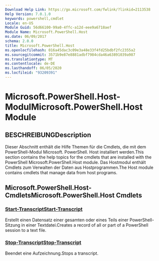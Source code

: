 ```yaml
---
Download Help Link: https://go.microsoft.com/fwlink/?linkid=2113538
Help Version: 7.0.1.0
keywords: powershell,cmdlet
Locale: en-US
Module Guid: 56d66100-99a0-4ffc-a12d-eee9a6718aef
Module Name: Microsoft.PowerShell.Host
ms.date: 06/09/2017
schema: 2.0.0
title: Microsoft.PowerShell.Host
ms.openlocfilehash: 016a45dac3c09e3a48e33f4fd25bdbf2fc2355a2
ms.sourcegitcommit: 3571b9e87e8881adbf7984cda46a63891039a987
ms.translationtype: MT
ms.contentlocale: de-DE
ms.lasthandoff: 06/05/2020
ms.locfileid: "93209391"
---
```

# <span data-ttu-id="ba147-103">Microsoft.PowerShell.Host-Modul</span><span class="sxs-lookup"><span data-stu-id="ba147-103">Microsoft.PowerShell.Host Module</span></span>

## <span data-ttu-id="ba147-104">BESCHREIBUNG</span><span class="sxs-lookup"><span data-stu-id="ba147-104">Description</span></span>

<span data-ttu-id="ba147-105">Dieser Abschnitt enthält die Hilfe Themen für die Cmdlets, die mit dem PowerShell-Modul Microsoft. PowerShell. Host installiert werden.</span><span class="sxs-lookup"><span data-stu-id="ba147-105">This section contains the help topics for the cmdlets that are installed with the PowerShell Microsoft.PowerShell.Host module.</span></span> <span data-ttu-id="ba147-106">Das Hostmodul enthält Cmdlets zum Verwalten der Daten aus Hostprogrammen.</span><span class="sxs-lookup"><span data-stu-id="ba147-106">The Host module contains cmdlets that manage data from host programs.</span></span>

## <span data-ttu-id="ba147-107">Microsoft.PowerShell.Host-Cmdlets</span><span class="sxs-lookup"><span data-stu-id="ba147-107">Microsoft.PowerShell.Host Cmdlets</span></span>

### [<span data-ttu-id="ba147-108">Start-Transcript</span><span class="sxs-lookup"><span data-stu-id="ba147-108">Start-Transcript</span></span>](Start-Transcript.md)
<span data-ttu-id="ba147-109">Erstellt einen Datensatz einer gesamten oder eines Teils einer PowerShell-Sitzung in einer Textdatei.</span><span class="sxs-lookup"><span data-stu-id="ba147-109">Creates a record of all or part of a PowerShell session to a text file.</span></span>

### [<span data-ttu-id="ba147-110">Stop-Transcript</span><span class="sxs-lookup"><span data-stu-id="ba147-110">Stop-Transcript</span></span>](Stop-Transcript.md)
<span data-ttu-id="ba147-111">Beendet eine Aufzeichnung.</span><span class="sxs-lookup"><span data-stu-id="ba147-111">Stops a transcript.</span></span>
